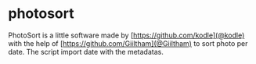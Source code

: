 # photosort

PhotoSort is a little software made by [https://github.com/kodle](@kodle) with the help of [https://github.com/Giiltham](@Giiltham) to sort photo per date. The script import date with the metadatas.
